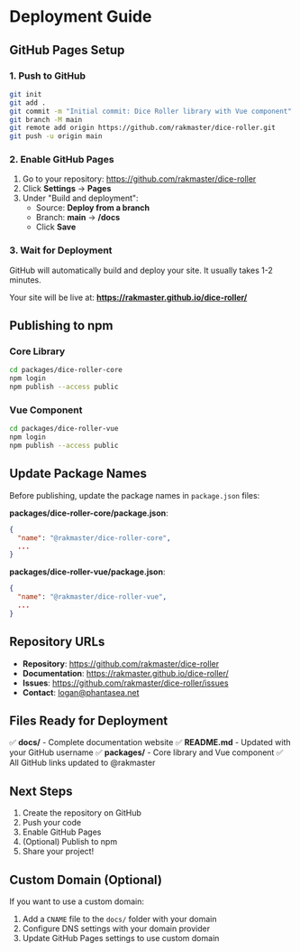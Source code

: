 # Deployment Guide

## GitHub Pages Setup

### 1. Push to GitHub

```bash
git init
git add .
git commit -m "Initial commit: Dice Roller library with Vue component"
git branch -M main
git remote add origin https://github.com/rakmaster/dice-roller.git
git push -u origin main
```

### 2. Enable GitHub Pages

1. Go to your repository: https://github.com/rakmaster/dice-roller
2. Click **Settings** → **Pages**
3. Under "Build and deployment":
   - Source: **Deploy from a branch**
   - Branch: **main** → **/docs**
   - Click **Save**

### 3. Wait for Deployment

GitHub will automatically build and deploy your site. It usually takes 1-2 minutes.

Your site will be live at: **https://rakmaster.github.io/dice-roller/**

## Publishing to npm

### Core Library

```bash
cd packages/dice-roller-core
npm login
npm publish --access public
```

### Vue Component

```bash
cd packages/dice-roller-vue
npm login
npm publish --access public
```

## Update Package Names

Before publishing, update the package names in `package.json` files:

**packages/dice-roller-core/package.json**:
```json
{
  "name": "@rakmaster/dice-roller-core",
  ...
}
```

**packages/dice-roller-vue/package.json**:
```json
{
  "name": "@rakmaster/dice-roller-vue",
  ...
}
```

## Repository URLs

- **Repository**: https://github.com/rakmaster/dice-roller
- **Documentation**: https://rakmaster.github.io/dice-roller/
- **Issues**: https://github.com/rakmaster/dice-roller/issues
- **Contact**: logan@phantasea.net

## Files Ready for Deployment

✅ **docs/** - Complete documentation website
✅ **README.md** - Updated with your GitHub username
✅ **packages/** - Core library and Vue component
✅ All GitHub links updated to @rakmaster

## Next Steps

1. Create the repository on GitHub
2. Push your code
3. Enable GitHub Pages
4. (Optional) Publish to npm
5. Share your project!

## Custom Domain (Optional)

If you want to use a custom domain:

1. Add a `CNAME` file to the `docs/` folder with your domain
2. Configure DNS settings with your domain provider
3. Update GitHub Pages settings to use custom domain
